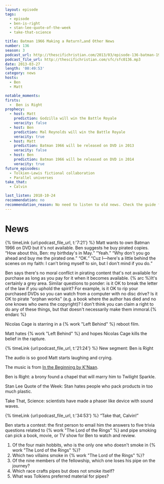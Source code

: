 ```yaml
---
layout: episode
tags:
  - episode
  - ben-is-right
  - stan-lee-quote-of-the-week
  - take-that-science

title: Batman 1966 Making a Return?…and Other News
number: 136
season: 3
podcast_url: http://thescifichristian.com/2013/03/episode-136-batman-1966-making-a-return-and-other-news/
podcast_file_url: http://thescifichristian.com/sfc/sfc0136.mp3
date: 2013-03-27
length: '00:49:53'
category: news
hosts:
  - Ben
  - Matt

notable_moments:
firsts:
  -  Ben is Right
prophecy:
  - host: Matt
    prediction: Godzilla will win the Battle Royale
    veracity: false
  - host: Ben
    prediction: Mal Reynolds will win the Battle Royale
    veracity: true
  - host: Matt
    prediction: Batman 1966 will be released on DVD in 2013
    veracity: false
  - host: Ben
    prediction: Batman 1966 will be released on DVD in 2014
    veracity: true
future_episodes:
  - Tolkien-Lewis fictional collaboration
  - Parallel universes
take_that:
  - Calvin

last_listen: 2018-10-24
recommendation: no
recommendation_reason: No need to listen to old news. Check the guide for what's interesting in hindsight.
---
```

# News
<div class="quote">
  {% timeLink {url:podcast_file_url, t:'7:21'} %}
  <span class="quote-context is-size-6">Matt wants to own Batman 1966 on DVD but it's not available. Ben suggests he buy pirated copies.</span>
  <q class="matt">How about this, Ben: my birthday's in May.</q>
  <q class="ben">Yeah.</q>
  <q class="matt">Why don't you go ahead and buy me the pirated one.</q>
  <q class="ben">OK.</q>
  <q class="matt">Cuz I—here's a little behind the scenes on my faith: I can't bring myself to sin, but I don't mind if you do.</q>
</div>

Ben says there's no moral conflict in pirating content that's not available for purchase as long as you pay for it when it becomes available. {% arc %}It's certainly a grey area. Similar questions to ponder: is it OK to break the letter of the law if you uphold the spirit? For example, is it OK to rip your purchased DVDs so you can watch from a computer with no disc drive? Is it OK to pirate "orphan works" (e.g. a book where the author has died and no one knows who owns the copyright)? I don't think you can claim a right to do any of these things, but that doesn't necessarily make them immoral.{% endarc %}

Nicolas Cage is starring in a {% work "Left Behind" %} reboot film.

Matt hates {% work "Left Behind" %} and hopes Nicolas Cage kills the belief in the rapture.

{% timeLink {url:podcast_file_url, t:'21:24'} %} New segment: Ben is Right

The audio is so good Matt starts laughing and crying.

The music is from <a href="https://www.youtube.com/watch?v=uq0pygjQK74">In the Beginning by K'Naan</a>.

Ben is Right: a brony found a chapel that will marry him to Twilight Sparkle.

Stan Lee Quote of the Week: Stan hates people who pack products in too much plastic.

Take That, Science: scientists have made a phaser like device with sound waves.

<div class="quote">
  {% timeLink {url:podcast_file_url, t:'34:53'} %}
  <q class="ben">Take that, Calvin!</q>
</div>

Ben starts a contest: the first person to email him the answers to five trivia questions related to {% work "The Lord of the Rings" %} and pipe smoking can pick a book, movie, or TV show for Ben to watch and review.

<ol>
  <li>Of the four main hobbits, who is the only one who doesn't smoke in {% work "The Lord of the Rings" %}? 
  <li>Which two villains smoke in {% work "The Lord of the Rings" %}? 
  <li>Of the nine members of the fellowship, which one loses his pipe on the journey?
  <li>Which race crafts pipes but does not smoke itself? 
  <li>What was Tolkiens preferred material for pipes? 
</ol>